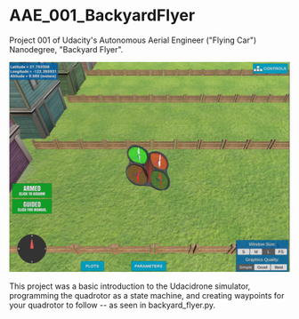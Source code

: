 # AAE_001_BackyardFlyer
Project 001 of Udacity's Autonomous Aerial Engineer ("Flying Car") Nanodegree, "Backyard Flyer".

![Quad Image](./images/drone.png)

This project was a basic introduction to the Udacidrone simulator, programming the quadrotor as a state machine, and creating waypoints for your quadrotor to follow -- as seen in backyard_flyer.py.

